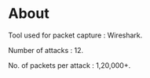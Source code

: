 # About

Tool used for packet capture : Wireshark.

Number of attacks            : 12. 
                
No. of packets per attack    : 1,20,000+.
